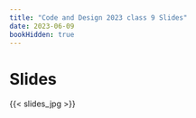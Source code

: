 ```yaml
---
title: "Code and Design 2023 class 9 Slides"
date: 2023-06-09
bookHidden: true
---
```



# Slides

{{< slides_jpg >}}